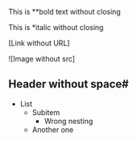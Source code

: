 This is **bold text without closing

This is *italic without closing

[Link without URL]

![Image without src]

## Header without space#

- List
  - Subitem
    - Wrong nesting
  - Another one